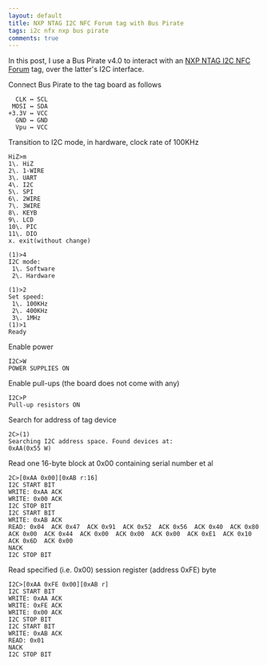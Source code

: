 ```yaml
---
layout: default
title: NXP NTAG I2C NFC Forum tag with Bus Pirate
tags: i2c nfx nxp bus pirate
comments: true
---
```


In this post, I use a Bus Pirate v4.0 to interact with an [NXP NTAG I2C NFC Forum](http://www.nxp.com/products/wireless-connectivity/nfc-and-reader-ics/connected-tag-solutions/demoboard-for-ntag-ic:OM5569-NT312D) tag, over the latter's I2C interface.

Connect Bus Pirate to the tag board as follows

```text
  CLK ↔ SCL
 MOSI ↔ SDA
+3.3V ↔ VCC
  GND ↔ GND
  Vpu ↔ VCC
```

Transition to I2C mode, in hardware, clock rate of 100KHz

```text
HiZ>m
1\. HiZ
2\. 1-WIRE
3\. UART
4\. I2C
5\. SPI
6\. 2WIRE
7\. 3WIRE
8\. KEYB
9\. LCD
10\. PIC
11\. DIO
x. exit(without change)

(1)>4
I2C mode:
 1\. Software
 2\. Hardware

(1)>2
Set speed:
 1\. 100KHz
 2\. 400KHz
 3\. 1MHz
(1)>1
Ready
```

Enable power

```text
I2C>W
POWER SUPPLIES ON
```

Enable pull-ups (the board does not come with any)

```text
I2C>P
Pull-up resistors ON
```

Search for address of tag device

```text
2C>(1)
Searching I2C address space. Found devices at:
0xAA(0x55 W)
```

Read one 16-byte block at 0x00 containing serial number et al

```text
2C>[0xAA 0x00][0xAB r:16]
I2C START BIT
WRITE: 0xAA ACK
WRITE: 0x00 ACK
I2C STOP BIT
I2C START BIT
WRITE: 0xAB ACK
READ: 0x04  ACK 0x47  ACK 0x91  ACK 0x52  ACK 0x56  ACK 0x40  ACK 0x80  ACK 0x00  ACK 0x44  ACK 0x00  ACK 0x00  ACK 0x00  ACK 0xE1  ACK 0x10  ACK 0x6D  ACK 0x00
NACK
I2C STOP BIT
```

Read specified (i.e. 0x00) session register (address 0xFE) byte

```text
I2C>[0xAA 0xFE 0x00][0xAB r]
I2C START BIT
WRITE: 0xAA ACK
WRITE: 0xFE ACK
WRITE: 0x00 ACK
I2C STOP BIT
I2C START BIT
WRITE: 0xAB ACK
READ: 0x01
NACK
I2C STOP BIT
```